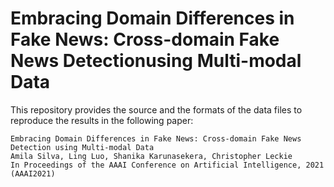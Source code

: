 # Embracing Domain Differences in Fake News: Cross-domain Fake News Detectionusing Multi-modal Data

This repository provides the source and the formats of the data files to reproduce the results in the following paper:

```
Embracing Domain Differences in Fake News: Cross-domain Fake News Detection using Multi-modal Data
Amila Silva, Ling Luo, Shanika Karunasekera, Christopher Leckie
In Proceedings of the AAAI Conference on Artificial Intelligence, 2021 (AAAI2021)
```
